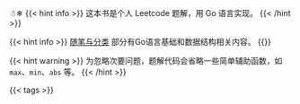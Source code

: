 
☃❄︎
{{< hint info >}}
这本书是个人 Leetcode 题解，用 Go 语言实现。
{{< /hint >}}

{{< hint info >}}
[随笔与分类](/posts) 部分有Go语言基础和数据结构相关内容。
{{</hint>}}

{{< hint warning >}}
为忽略次要问题，题解代码会省略一些简单辅助函数，如 `max`、`min`、`abs` 等。
{{< /hint >}}

{{< tags >}}